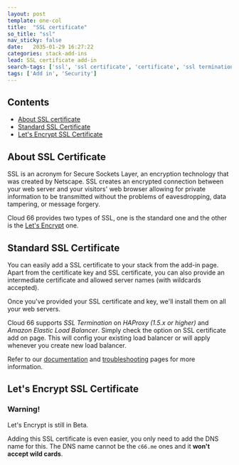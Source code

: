 ```yaml
---
layout: post
template: one-col
title:  "SSL certificate"
so_title: "ssl"
nav_sticky: false
date:   2035-01-29 16:27:22
categories: stack-add-ins
lead: SSL certificate add-in
search-tags: ['ssl', 'ssl certificate', 'certificate', 'ssl termination']
tags: ['Add in', 'Security']
---
```


<h2>Contents</h2>
<ul class="page-toc">
    <li><a href="#about">About SSL certificate</a></li>
    <li><a href="#standard-ssl">Standard SSL Certificate</a></li>
    <li><a href="#letsencrypt-ssl">Let's Encrypt SSL Certificate</a></li>
</ul>


<h2 id="about">About SSL Certificate</h2>

SSL is an acronym for Secure Sockets Layer, an encryption technology that was created by Netscape. SSL creates an encrypted connection between your web server and your visitors' web browser allowing for private information to be transmitted without the problems of eavesdropping, data tampering, or message forgery.

Cloud 66 provides two types of SSL, one is the standard one and the other is the [Let's Encrypt](https://letsencrypt.org) one.

<h2 id="standard-ssl">Standard SSL Certificate</h2>
You can easily add a SSL certificate to your stack from the add-in page. Apart from the certificate key and SSL certificate, you can also provide an intermediate certificate and allowed server names (with wildcards accepted).

Once you've provided your SSL certificate and key, we'll install them on all your web servers.

Cloud 66 supports _SSL Termination_ on _HAProxy (1.5.x or higher)_ and _Amazon Elastic Load Balancer_. Simply check the option on SSL certificate add on page. This will config your existing load balancer or will apply whenever you create new load balancer.   

Refer to our [documentation](http://community.cloud66.com/articles/ssl-certificate) and [troubleshooting](http://community.cloud66.com/articles/ssl-certificate-issues) pages for more information.

<h2 id="letsencrypt-ssl">Let's Encrypt SSL Certificate</h2>

<div class="notice notice-danger">
    <h3>Warning!</h3>
    <p>Let's Encrypt is still in Beta.</p>
</div>

Adding this SSL certificate is even easier, you only need to add the DNS name for this. The DNS name cannot be the `c66.me` ones and it **won't accept wild cards**.